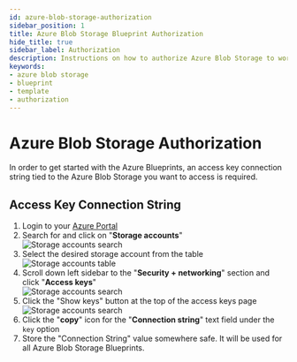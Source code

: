 ```yaml
---
id: azure-blob-storage-authorization
sidebar_position: 1
title: Azure Blob Storage Blueprint Authorization
hide_title: true
sidebar_label: Authorization
description: Instructions on how to authorize Azure Blob Storage to work with Shipyard's low-code Azure Blob Storage templates.
keywords:
- azure blob storage
- blueprint
- template
- authorization
---
```


# Azure Blob Storage Authorization
In order to get started with the Azure Blueprints, an access key connection string tied to the Azure Blob Storage you want to access is required.

## Access Key Connection String

1. Login to your [Azure Portal](https://portal.azure.com/)  
2. Search for and click on "**Storage accounts**"  
	![Storage accounts search](https://cdn.sanity.io/images/2xyydva6/production/63b6b8ce0b137ab5f0e071f462c2803def930f10-617x113.png?w=450)
3. Select the desired storage account from the table  
	![Storage accounts table](https://cdn.sanity.io/images/2xyydva6/production/68d14a6f1974e6b5c5c82c7614cd66d7bb727bf5-1258x284.png?w=450)
4. Scroll down left sidebar to the "**Security + networking**" section and click "**Access keys**"  
	![Storage accounts search](https://cdn.sanity.io/images/2xyydva6/production/1710b2b53b6b668adc8a66b5a780dcd6867268c9-257x333.png?w=450)
5. Click the "Show keys" button at the top of the access keys page  
	![Storage accounts search](https://cdn.sanity.io/images/2xyydva6/production/2a2afc81d75764e395cd16f0d43f1131406d4400-716x604.png?w=450)
6. Click the "**copy**" icon for the "**Connection string**" text field under the `key` option  
7. Store the "Connection String" value somewhere safe. It will be used for all Azure Blob Storage Blueprints.

